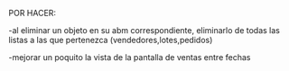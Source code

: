 POR HACER:


-al eliminar un objeto en su abm correspondiente, eliminarlo de todas las listas a las que pertenezca (vendedores,lotes,pedidos)

-mejorar un poquito la vista de la pantalla de ventas entre fechas
